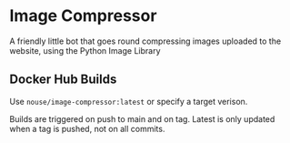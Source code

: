 # Image Compressor

A friendly little bot that goes round compressing images uploaded to the website, using the Python Image Library

## Docker Hub Builds

Use `nouse/image-compressor:latest` or specify a target verison. 

Builds are triggered on push to main and on tag. Latest is only updated when a tag is pushed, not on all commits. 
